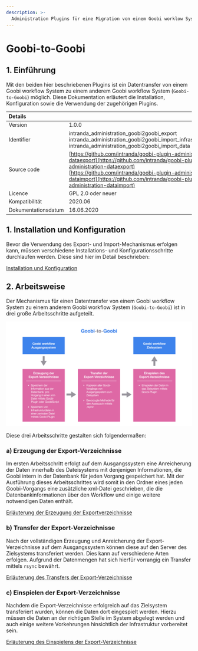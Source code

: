 ```yaml
---
description: >-
  Administration Plugins für eine Migration von einem Goobi worklow System zu einem anderen Goobi workflow System
---
```


# Goobi-to-Goobi

## 1. Einführung

Mit den beiden hier beschriebenen Plugins ist ein Datentransfer von einem Goobi workflow System zu einem anderem Goobi workflow System (`Goobi-to-Goobi`) möglich. Diese Dokumentation erläutert die Installation, Konfiguration sowie die Verwendung der zugehörigen Plugins.

| Details |  |
| :--- | :--- |
| Version | 1.0.0 |
| Identifier | intranda_administration_goobi2goobi_export <br/> intranda_administration_goobi2goobi_import_infrastructure <br/> intranda_administration_goobi2goobi_import_data |
| Source code | [https://github.com/intranda/goobi-plugin-administration-dataexport](https://github.com/intranda/goobi-plugin-administration-dataexport) <br/>[https://github.com/intranda/goobi-plugin-administration-dataimport](https://github.com/intranda/goobi-plugin-administration-dataimport) |
| Licence | GPL 2.0 oder neuer |
| Kompatibilität | 2020.06 |
| Dokumentationsdatum | 16.06.2020 |

## 1. Installation und Konfiguration

Bevor die Verwendung des Export- und Import-Mechanismus erfolgen kann, müssen verschiedene Installations- und Konfigurationsschritte durchlaufen werden. Diese sind hier im Detail beschrieben:

[Installation und Konfiguration](installation.md)

## 2. Arbeitsweise

Der Mechanismus für einen Datentransfer von einem Goobi workflow System zu einem anderem Goobi workflow System (`Goobi-to-Goobi`) ist in drei große Arbeitsschritte aufgeteilt.

![Funktionsweise des Goobi-to-Goobi Datenaustausches](../../.gitbook/assets/goobi-to-goobi-description_de.png)

Diese drei Arbeitsschritte gestalten sich folgendermaßen:

### a) Erzeugung der Export-Verzeichnisse

Im ersten Arbeitsschritt erfolgt auf dem Ausgangssystem eine Anreicherung der Daten innerhalb des Dateisystems mit denjenigen Informationen, die Goobi intern in der Datenbank für jeden Vorgang gespeichert hat. Mit der Ausführung dieses Arbeitsschrittes wird somit in den Ordner eines jeden Goobi-Vorgangs eine zusätzliche xml-Datei geschrieben, die die Datenbankinformationen über den Workflow und einige weitere notwendigen Daten enthält.

[Erläuterung der Erzeugung der Exportverzeichnisse](step_1_export.md)

### b) Transfer der Export-Verzeichnisse

Nach der vollständigen Erzeugung und Anreicherung der Export-Verzeichnisse auf dem Ausgangssystem können diese auf den Server des Zielsystems transferiert werden. Dies kann auf verschiedene Arten erfolgen. Aufgrund der Datenmengen hat sich hierfür vorrangig ein Transfer mittels `rsync` bewährt.

[Erläuterung des Transfers der Export-Verzeichnisse](step_2_transfer.md)

### c) Einspielen der Export-Verzeichnisse

Nachdem die Export-Verzeichnisse erfolgreich auf das Zielsystem transferiert wurden, können die Daten dort eingespielt werden. Hierzu müssen die Daten an der richtigen Stelle im System abgelegt werden und auch einige weitere Vorkehrungen hinsichtlich der Infrastruktur vorbereitet sein.

[Erläuterung des Einspielens der Export-Verzeichnisse](step_3_import.md)
